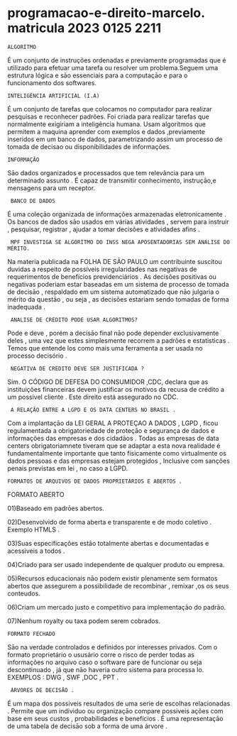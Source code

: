 # programacao-e-direito-marcelo. matricula 2023 0125 2211

    ALGORÍTMO
É um conjunto de instruções ordenadas e previamente programadas que é utilizado para efetuar uma tarefa ou resolver um problema.Seguem uma estrutura lógica e sāo essenciais para a computaçāo e para o funcionamento dos softwares.

    INTELIGÊNCIA ARTIFICIAL (I.A)
    
É um conjunto de tarefas que colocamos no computador para realizar pesquisas e reconhecer padrões. Foi criada para realizar tarefas que normalmente exigiriam a inteligência humana. Usam algorítmos que permitem a maquina aprender com exemplos e dados ,previamente inseridos em um banco de dados, parametrizando assim um processo de tomada de decisao ou disponibilidades de informações.

    INFORMAÇĀO 
    
Sāo dados organizados e processados que tem relevância para um determinado assunto . É capaz de transmitir conhecimento, instruçāo,e mensagens para um receptor.


     BANCO DE DADOS
     
É uma coleçāo organizada de informações  armazenadas eletronicamente . Os bancos de dados sāo usados em várias atividades , servem para instruir , pesquisar, registrar , ajudar a tomar decisões e atividades afins .

     MPF INVESTIGA SE ALGORÍTMO DO INSS NEGA APOSENTADORIAS SEM ANÁLISE DO MÉRITO.
     
Na materia publicada na FOLHA DE SĀO PAULO um contribuinte suscitou duvidas a respeito de possíveis irregularidades nas negativas de requerimentos de benefícios previdenciários . As decisões positivas ou negativas poderiam estar baseadas em um sistema de processo de tomada de decisāo , respaldado em um sistema automatizado que nāo julgaria o mérito da questāo , ou seja , as decisões estariam sendo tomadas de forma inadequada .


     ANALISE DE CRÉDITO PODE USAR ALGORITMOS?
     
Pode e deve , porém a decisāo final nāo pode depender exclusivamente deles , uma vez que estes simplesmente recorrem a padrões e estatisticas . Temos que entende los como mais uma ferramenta a ser usada no processo decisório .


     NEGATIVA DE CRÉDITO DEVE SER JUSTIFICADA ?
     
Sim.
O CÓDIGO DE DEFESA DO CONSUMIDOR ,CDC, declara que as instituições financeiras devem justificar os motivos da recusa de crédito a um possivel cliente . Este direito está assegurado no CDC.

     A RELAÇĀO ENTRE A LGPD E OS DATA CENTERS NO BRASIL .
     
Com a implantaçāo da LEI GERAL A PROTEÇAO A DADOS , LGPD , ficou regulamentada a obrigatoriedade de proteçāo e segurança de dados e 
informações das empresas e dos cidadāos . Todas as empresas de data centers obrigatoriamnete tiveram que se adaptar a esta nova realidade é fundamentalmente importante que tanto físicamente como virtualmente os dados pessoas e das empresas estejam protegidos , Inclusive com sanções penais previstas em lei , no caso a LGPD.


    FORMATOS DE ARQUIVOS DE DADOS PROPRIETÁRIOS E ABERTOS .
    
   FORMATO ABERTO
   
01)Baseado em padrōes abertos.

02)Desenvolvido de forma aberta e transparente e de modo coletivo . Exemplo HTMLS .

03)Suas especificações estāo totalmente abertas e documentadas e acessiveis a todos .

04)Criado para ser usado independente de qualquer produto ou empresa.

05)Recursos educacionais nāo podem existir plenamente sem formatos abertos que assegurem a possibilidade de recombinar , remixar ,os os seus conteudos.

06)Criam um mercado justo e competitivo para implementaçāo do padrāo.

07)Nenhum royalty ou taxa podem serem cobrados.


    FORMATO FECHADO
    
Sāo na verdade controlados e definidos por interesses privados. Com o formato proprietário o ususário corre o risco de perder todas as informações no arquivo caso o software pare de funcionar ou seja descontinuado , já que nāo haveria outro sistema para processa lo.
EXEMPLOS : DWG , SWF ,DOC , PPT .


     ÁRVORES DE DECISĀO .
     
 É um mapa dos possiveis resultados de uma serie de escolhas relacionadas . Permite que um individuo ou organizaçāo  compare possiveis ações com base em seus custos , probabilidades e benefícios . É  uma representaçāo  de uma tabela de decisāo sob a forma de uma árvore .
 
 
 
 

 
